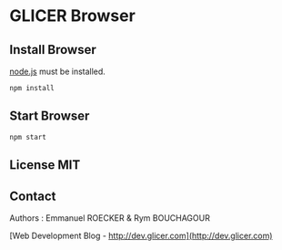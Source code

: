 # GLICER Browser

## Install Browser

[node.js](https://nodejs.org/) must be installed.

```console
npm install
```

## Start Browser

```console
npm start
```

## License MIT

## Contact

Authors : Emmanuel ROECKER & Rym BOUCHAGOUR

[Web Development Blog - http://dev.glicer.com](http://dev.glicer.com)
